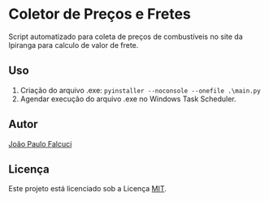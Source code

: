 # Coletor de Preços e Fretes

Script automatizado para coleta de preços de combustíveis no site da Ipiranga para calculo de valor de frete.

## Uso

1. Criação do arquivo .exe: `pyinstaller --noconsole --onefile .\main.py`
2. Agendar execução do arquivo .exe no Windows Task Scheduler.

## Autor

[João Paulo Falcuci](https://github.com/jpfalcuci)

## Licença

Este projeto está licenciado sob a Licença [MIT](https://opensource.org/licenses/MIT).
